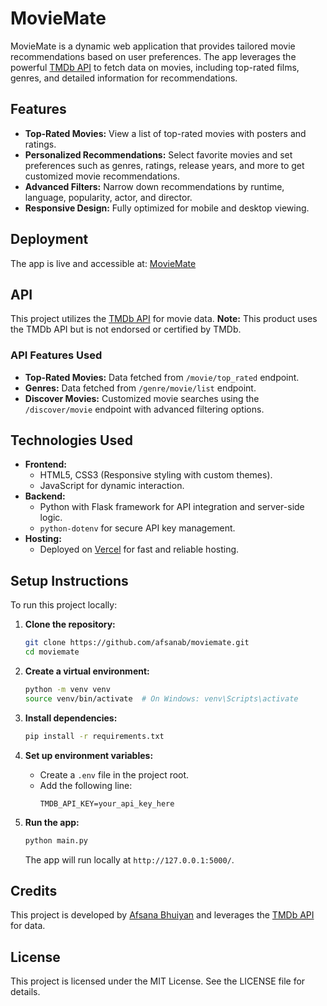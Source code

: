 # MovieMate

MovieMate is a dynamic web application that provides tailored movie recommendations based on user preferences. The app leverages the powerful [TMDb API](https://www.themoviedb.org/) to fetch data on movies, including top-rated films, genres, and detailed information for recommendations.

## Features
- **Top-Rated Movies:** View a list of top-rated movies with posters and ratings.
- **Personalized Recommendations:** Select favorite movies and set preferences such as genres, ratings, release years, and more to get customized movie recommendations.
- **Advanced Filters:** Narrow down recommendations by runtime, language, popularity, actor, and director.
- **Responsive Design:** Fully optimized for mobile and desktop viewing.

## Deployment
The app is live and accessible at: [MovieMate](https://moviemate-3r8ddb8p8-afsanabs-projects.vercel.app)

## API
This project utilizes the [TMDb API](https://www.themoviedb.org/) for movie data. **Note:** This product uses the TMDb API but is not endorsed or certified by TMDb.

### API Features Used
- **Top-Rated Movies:** Data fetched from `/movie/top_rated` endpoint.
- **Genres:** Data fetched from `/genre/movie/list` endpoint.
- **Discover Movies:** Customized movie searches using the `/discover/movie` endpoint with advanced filtering options.

## Technologies Used
- **Frontend:**
  - HTML5, CSS3 (Responsive styling with custom themes).
  - JavaScript for dynamic interaction.
- **Backend:**
  - Python with Flask framework for API integration and server-side logic.
  - `python-dotenv` for secure API key management.
- **Hosting:**
  - Deployed on [Vercel](https://vercel.com/) for fast and reliable hosting.

## Setup Instructions
To run this project locally:

1. **Clone the repository:**
   ```bash
   git clone https://github.com/afsanab/moviemate.git
   cd moviemate
   ```

2. **Create a virtual environment:**
   ```bash
   python -m venv venv
   source venv/bin/activate  # On Windows: venv\Scripts\activate
   ```

3. **Install dependencies:**
   ```bash
   pip install -r requirements.txt
   ```

4. **Set up environment variables:**
   - Create a `.env` file in the project root.
   - Add the following line:
     ```env
     TMDB_API_KEY=your_api_key_here
     ```

5. **Run the app:**
   ```bash
   python main.py
   ```
   The app will run locally at `http://127.0.0.1:5000/`.

## Credits
This project is developed by [Afsana Bhuiyan](https://github.com/afsanab) and leverages the [TMDb API](https://www.themoviedb.org/) for data.

## License
This project is licensed under the MIT License. See the LICENSE file for details.
